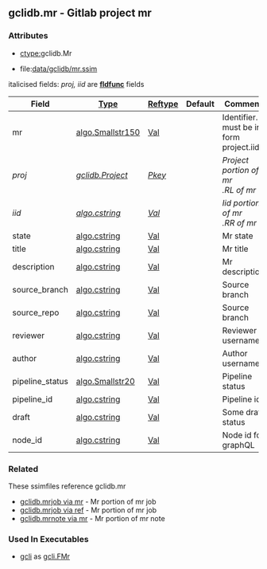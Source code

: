 ## gclidb.mr - Gitlab project mr


### Attributes
<a href="#attributes"></a>
<!-- dev.mdmark  mdmark:MDSECTION  state:BEG_AUTO  param:Attributes -->
* [ctype:](/txt/ssimdb/dmmeta/ctype.md)gclidb.Mr

* file:[data/gclidb/mr.ssim](/data/gclidb/mr.ssim)

italicised fields: *proj, iid* are [**fldfunc**](/txt/ssim.md#fldfunc) fields

|Field|[Type](/txt/ssimdb/dmmeta/ctype.md)|[Reftype](/txt/ssimdb/dmmeta/reftype.md)|Default|Comment|
|---|---|---|---|---|
|mr|[algo.Smallstr150](/txt/protocol/algo/README.md#algo-smallstr150)|[Val](/txt/exe/amc/reftypes.md#val)||Identifier. must be in form project.iid|
|*proj*|*[gclidb.Project](/txt/ssimdb/gclidb/project.md)*|*[Pkey](/txt/exe/amc/reftypes.md#pkey)*||*Project portion of mr<br>.RL of mr*|
|*iid*|*[algo.cstring](/txt/protocol/algo/cstring.md)*|*[Val](/txt/exe/amc/reftypes.md#val)*||*Iid portion of mr<br>.RR of mr*|
|state|[algo.cstring](/txt/protocol/algo/cstring.md)|[Val](/txt/exe/amc/reftypes.md#val)||Mr state|
|title|[algo.cstring](/txt/protocol/algo/cstring.md)|[Val](/txt/exe/amc/reftypes.md#val)||Mr title|
|description|[algo.cstring](/txt/protocol/algo/cstring.md)|[Val](/txt/exe/amc/reftypes.md#val)||Mr description|
|source_branch|[algo.cstring](/txt/protocol/algo/cstring.md)|[Val](/txt/exe/amc/reftypes.md#val)||Source branch|
|source_repo|[algo.cstring](/txt/protocol/algo/cstring.md)|[Val](/txt/exe/amc/reftypes.md#val)||Source branch|
|reviewer|[algo.cstring](/txt/protocol/algo/cstring.md)|[Val](/txt/exe/amc/reftypes.md#val)||Reviewer username|
|author|[algo.cstring](/txt/protocol/algo/cstring.md)|[Val](/txt/exe/amc/reftypes.md#val)||Author username|
|pipeline_status|[algo.Smallstr20](/txt/protocol/algo/README.md#algo-smallstr20)|[Val](/txt/exe/amc/reftypes.md#val)||Pipeline status|
|pipeline_id|[algo.cstring](/txt/protocol/algo/cstring.md)|[Val](/txt/exe/amc/reftypes.md#val)||Pipeline id|
|draft|[algo.cstring](/txt/protocol/algo/cstring.md)|[Val](/txt/exe/amc/reftypes.md#val)||Some draft status|
|node_id|[algo.cstring](/txt/protocol/algo/cstring.md)|[Val](/txt/exe/amc/reftypes.md#val)||Node id for graphQL|

<!-- dev.mdmark  mdmark:MDSECTION  state:END_AUTO  param:Attributes -->

### Related
<a href="#related"></a>
<!-- dev.mdmark  mdmark:MDSECTION  state:BEG_AUTO  param:Related -->
These ssimfiles reference gclidb.mr

* [gclidb.mrjob via mr](/txt/ssimdb/gclidb/mrjob.md) - Mr portion of mr job 
* [gclidb.mrjob via ref](/txt/ssimdb/gclidb/mrjob.md) - Mr portion of mr job 
* [gclidb.mrnote via mr](/txt/ssimdb/gclidb/mrnote.md) - Mr portion of mr note 

<!-- dev.mdmark  mdmark:MDSECTION  state:END_AUTO  param:Related -->

### Used In Executables
<a href="#used-in-executables"></a>
<!-- dev.mdmark  mdmark:MDSECTION  state:BEG_AUTO  param:ImdbUses -->

* [gcli](/txt/exe/gcli/internals.md) as [gcli.FMr](/txt/exe/gcli/internals.md#gcli-fmr)

<!-- dev.mdmark  mdmark:MDSECTION  state:END_AUTO  param:ImdbUses -->


